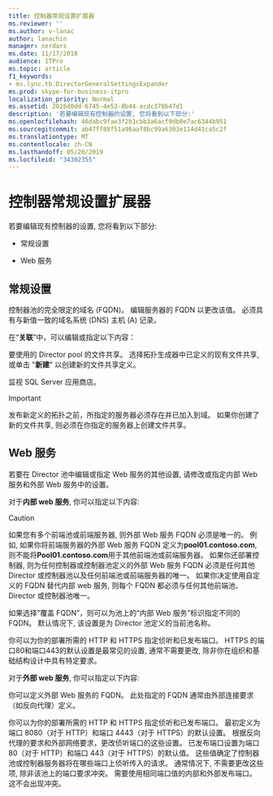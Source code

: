 ```yaml
---
title: 控制器常规设置扩展器
ms.reviewer: ''
ms.author: v-lanac
author: lanachin
manager: serdars
ms.date: 11/17/2018
audience: ITPro
ms.topic: article
f1_keywords:
- ms.lync.tb.DirectorGeneralSettingsExpander
ms.prod: skype-for-business-itpro
localization_priority: Normal
ms.assetid: 2026d0dd-6745-4e53-8b44-acdc378b47d1
description: '若要编辑现有控制器的设置, 您将看到以下部分:'
ms.openlocfilehash: 46dabc9fae3f2b1cbb3a6acf9db0e7ac6344b951
ms.sourcegitcommit: ab47ff88f51a96aaf8bc99a6303e114d41ca5c2f
ms.translationtype: MT
ms.contentlocale: zh-CN
ms.lasthandoff: 05/20/2019
ms.locfileid: "34302355"
---
```

# <a name="director-general-settings-expander"></a>控制器常规设置扩展器
 
若要编辑现有控制器的设置, 您将看到以下部分:
  
- 常规设置
    
- Web 服务
    


## <a name="general-settings"></a>常规设置

控制器池的完全限定的域名 (FQDN)。 编辑服务器的 FQDN 以更改该值。 必须具有与新值一致的域名系统 (DNS) 主机 (A) 记录。
  
在“**关联**”中，可以编辑或指定以下内容：
  
要使用的 Director pool 的文件共享。 选择拓扑生成器中已定义的现有文件共享, 或单击 "**新建**" 以创建新的文件共享定义。
  
监视 SQL Server 应用商店。
  
> [!IMPORTANT]
> 发布新定义的拓扑之前，所指定的服务器必须存在并已加入到域。 如果你创建了新的文件共享, 则必须在你指定的服务器上创建文件共享。 
  
## <a name="web-services"></a>Web 服务

若要在 Director 池中编辑或指定 Web 服务的其他设置, 请修改或指定内部 Web 服务和外部 Web 服务中的设置。
  
对于**内部 web 服务**, 你可以指定以下内容:
  
> [!CAUTION]
> 如果您有多个前端池或前端服务器, 则外部 Web 服务 FQDN 必须是唯一的。 例如, 如果你将前端服务器的外部 Web 服务 FQDN 定义为**pool01.contoso.com**, 则不能将**Pool01.contoso.com**用于其他前端池或前端服务器。 如果你还部署控制器, 则为任何控制器或控制器池定义的外部 Web 服务 FQDN 必须是任何其他 Director 或控制器池以及任何前端池或前端服务器的唯一。 如果你决定使用自定义的 FQDN 替代内部 web 服务, 则每个 FQDN 都必须与任何其他前端池、Director 或控制器池唯一。
  
如果选择“覆盖 FQDN”，则可以为池上的“内部 Web 服务”标识指定不同的 FQDN。 默认情况下, 该设置是为 Director 池定义的当前池名称。
  
你可以为你的部署所需的 HTTP 和 HTTPS 指定侦听和已发布端口。 HTTPS 的端口80和端口443的默认设置是最常见的设置, 通常不需要更改, 除非你在组织和基础结构设计中具有特定要求。
  
对于**外部 web 服务**, 你可以指定以下内容:
  
你可以定义外部 Web 服务的 FQDN。 此处指定的 FQDN 通常由外部连接要求（如反向代理）定义。
  
你可以为你的部署所需的 HTTP 和 HTTPS 指定侦听和已发布端口。 最初定义为端口 8080（对于 HTTP）和端口 4443（对于 HTTPS）的默认设置。 根据反向代理的要求和外部网络要求，更改侦听端口的这些设置。 已发布端口设置为端口 80（对于 HTTP）和端口 443（对于 HTTPS）的默认值。 这些值确定了控制器池或控制器服务器将在哪些端口上侦听传入的请求。 通常情况下, 不需要更改这些项, 除非该池上的端口要求冲突。 需要使用相同端口值的内部和外部发布端口。 这不会出现冲突。
  

